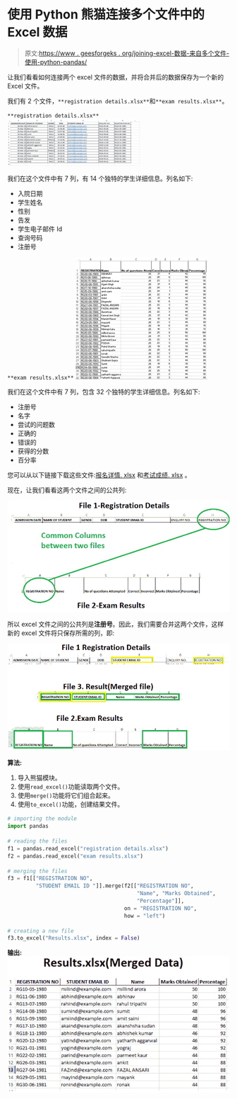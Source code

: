 # 使用 Python 熊猫连接多个文件中的 Excel 数据

> 原文:[https://www . geesforgeks . org/joining-excel-数据-来自多个文件-使用-python-pandas/](https://www.geeksforgeeks.org/joining-excel-data-from-multiple-files-using-python-pandas/)

让我们看看如何连接两个 excel 文件的数据，并将合并后的数据保存为一个新的 Excel 文件。

我们有 2 个文件，`**registration details.xlsx**`和`**exam results.xlsx**`。

`**registration details.xlsx**`
![](img/876b9ec16076853e1b78a9e2422ed85a.png)

我们在这个文件中有 7 列，有 14 个独特的学生详细信息。列名如下:

*   入院日期
*   学生姓名
*   性别
*   告发
*   学生电子邮件 Id
*   查询号码
*   注册号

`**exam results.xlsx**`
![](img/08aa856a93e2551c95963cc5d1dcb3a6.png)

我们在这个文件中有 7 列，包含 32 个独特的学生详细信息。列名如下:

*   注册号
*   名字
*   尝试的问题数
*   正确的
*   错误的
*   获得的分数
*   百分率

您可以从以下链接下载这些文件:[报名详情. xlsx](https://drive.google.com/file/d/1il7uHi_qvy2J_TzMtOOyCrqh7AIK2IaW/view?usp=sharing) 和[考试成绩. xlsx](https://drive.google.com/file/d/18eBjPRHDQHzKUAPGgRBlc6eXdMeKxRVN/view?usp=sharing) 。

现在，让我们看看这两个文件之间的公共列:

![](img/787184669f2666c0f85c11f4fc8b8be9.png)

所以 excel 文件之间的公共列是**注册号**。因此，我们需要合并这两个文件，这样新的 excel 文件将只保存所需的列，即:

![](img/0ce27246e6dd21b2e6638bb57f6e537e.png)

**算法:**

1.  导入熊猫模块。
2.  使用`read_excel()`功能读取两个文件。
3.  使用`merge()`功能将它们组合起来。
4.  使用`to_excel()`功能，创建结果文件。

```py
# importing the module
import pandas

# reading the files
f1 = pandas.read_excel("registration details.xlsx")
f2 = pandas.read_excel("exam results.xlsx")

# merging the files
f3 = f1[["REGISTRATION NO", 
         "STUDENT EMAIL ID "]].merge(f2[["REGISTRATION NO", 
                                         "Name", "Marks Obtained", 
                                         "Percentage"]], 
                                     on = "REGISTRATION NO", 
                                     how = "left")

# creating a new file
f3.to_excel("Results.xlsx", index = False)
```

**输出:**
![](img/42df56351225593798e9c5020082d870.png)